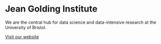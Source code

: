 # Jean Golding Institute

We are the central hub for data science and data-intensive research at the University of Bristol.

[Visit our website](https://bristol.ac.uk/golding/)
